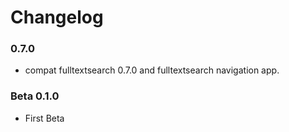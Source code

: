 # Changelog



### 0.7.0

- compat fulltextsearch 0.7.0 and fulltextsearch navigation app.



### Beta 0.1.0

- First Beta

